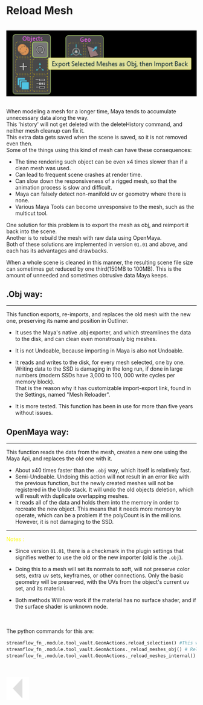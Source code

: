 # Reload Mesh
<br>
<img src="../../media/img/reloadMesh.png" alt="image" align="center" width="1200"/><br><br>

When modeling a mesh for a longer time, Maya tends to accumulate unnecessary data along the way.<br>
This 'history' will not get deleted with the deleteHistory command, and neither mesh cleanup can fix it.<br>
This extra data gets saved when the scene is saved, so it is not removed even then.<br>
Some of the things using this kind of mesh can have these consequences:
* The time rendering such object can be even x4 times slower than if a clean mesh was used.<br>
* Can lead to frequent scene crashes at render time.<br>
* Can slow down the responsiveness of a rigged mesh, so that the animation process is slow and difficult.<br>
* Maya can falsely detect non-manifold uv or geometry where there is none.<br>
* Various Maya Tools can become unresponsive to the mesh, such as the multicut tool.<br>

One solution for this problem is to export the mesh as obj, and reimport it back into the scene.<br>
Another is to rebuild the mesh with raw data using OpenMaya.<br>
Both of these solutions are implemented in version `01.01` and above, and each has its advantages and drawbacks.

When a whole scene is cleaned in this manner, the resulting scene file size can sometimes get reduced by one third(150MB to  100MB). This is the amount of unneeded and sometimes obtrusive data Maya keeps.

## .Obj way:
---
This function exports, re-imports, and replaces the old mesh with the new one, preserving its name and position in Outliner.<br>

* It uses the Maya's native .obj exporter, and which streamlines the data to the disk, and can clean even monstrously big meshes.<br>

* It is not Undoable, because importing in Maya is also not Undoable.

* It reads and writes to the disk, for every mesh selected, one by one. Writing data to the SSD is damaging in the long run, if done in large numbers (modern SSDs have 3,000 to 100, 000 write cycles per memory block).<br>
That is the reason why it has customizable import-export link, found in the Settings, named "Mesh Reloader".
* It is more tested. This function has been in use for more than five years without issues.

## OpenMaya way:
---
This function reads the data from the mesh, creates a new one using the Maya Api, and replaces the old one with it.

* About x40 times faster than the `.obj` way, which itself is relatively fast.
* Semi-Undoable. Undoing this action will not result in an error like with the previous function, but the newly created meshes will not be registered in the Undo stack. It will undo the old objects deletion, which will result with duplicate overlapping meshes.
* It reads all of the data and holds them into the memory in order to recreate the new object. This means that it needs more memory to operate, which can be a problem if the polyCount is in the millions. However, it is not damaging to the SSD.

---



<span style="color: yellow;">Notes :</span><br>

* Since version `01.01`, there is a checkmark in the plugin settings that signifies wether to use  the old or the new importer (old is the `.obj`).
* Doing this to a mesh will set its normals to soft, will not preserve color sets, extra uv sets, keyframes, or other connections. Only the basic geometry will be preserved, with the UVs from the object's current uv set, and its material.
  
* Both methods Will now work if the material has no surface shader, and if the surface shader is unknown node.

<br>
<br>
The python commands for this are:

```python
streamflow_fn_.module.tool_vault.GeomActions.reload_selection() #This will calls one of the functions below based on the state of the checkmark in settings.
streamflow_fn_.module.tool_vault.GeomActions._reload_meshes_obj() # Reload using .obj export and import
streamflow_fn_.module.tool_vault.GeomActions._reload_meshes_internal() # reload using Maya Api
```
<br>
<br>



<a href="../../v_01_01_00_README.md#reload-mesh">
    <img src="../../media/icons/Arrow_v2_LEFT.png" alt="BackArrow" height="60">
</a>